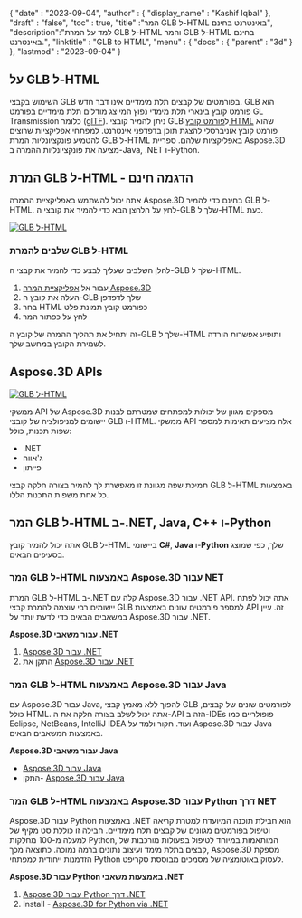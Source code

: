 {
  "date" : "2023-09-04",
  "author" : {
    "display_name" : "Kashif Iqbal"
},
  "draft" : "false",
  "toc" : true,
  "title" :"המר GLB ל-HTML באינטרנט בחינם",
  "description":"למד על המרת GLB ל-HTML והמר GLB ל-HTML בחינם באינטרנט.",
  "linktitle" : "GLB to HTML",
  "menu" : {
    "docs" : {
      "parent" : "3d"
}
},
  "lastmod" : "2023-09-04"
}

## על GLB ל-HTML

השימוש בקבצי GLB בפורמטים של קבצים תלת מימדיים אינו דבר חדש. GLB הוא פורמט קובץ בינארי תלת מימדי נפוץ המייצג מודלים תלת מימדיים בפורמט GL Transmission כלומר ([glTF](/he/3d/gltf/)). ניתן להמיר קובצי GLB ל[פורמט קובץ HTML](/he/web/html/) שהוא פורמט קובץ אוניברסלי להצגת תוכן בדפדפני אינטרנט. למפתחי אפליקציות שרוצים להטמיע פונקציונליות המרת GLB ל-HTML באפליקציות שלהם. ספריית Aspose.3D מציעה את פונקציונליות ההמרה ב-Java, .NET ו-Python.

## המרת GLB ל-HTML - הדגמה חינם

אתה יכול להשתמש באפליקציית ההמרה Aspose.3D בחינם כדי להמיר GLB ל-HTML. לחץ על הלחצן הבא כדי להמיר את קובצי ה-GLB שלך ל-HTML כעת.

[![GLB ל-HTML](../glb-to-html.png)](https://products.aspose.app/3d/conversion/glb-to-html)

### שלבים להמרת GLB ל-HTML

להלן השלבים שעליך לבצע כדי להמיר את קבצי ה-GLB שלך ל-HTML.

1. עבור אל [אפליקציית המרה Aspose.3D](https://products.aspose.app/3d/conversion/glb-to-html)
1. העלה את קובץ ה-GLB שלך לדפדפן
1. בחר HTML כפורמט קובץ תמונת פלט
1. לחץ על כפתור המר

זה יתחיל את תהליך ההמרה של קובץ ה-GLB שלך ל-HTML ותופיע אפשרות הורדה לשמירת הקובץ במחשב שלך.

## Aspose.3D APIs

[![GLB ל-HTML](../try-aspose-3d.png)](https://products.aspose.com/3d/)

ממשקי API של Aspose.3D מספקים מגוון של יכולות למפתחים שמטרתם לבנות יישומים למניפולציה של קובצי GLB ו-HTML. ממשקי API אלה מציעים תאימות למספר שפות תכנות, כולל:

- .NET
- ג'אווה
- פייתון

תמיכת שפה מגוונת זו מאפשרת לך להמיר בצורה חלקה קבצי GLB ל-HTML באמצעות כל אחת משפות התכנות הללו.

## המר GLB ל-HTML ב-.NET, Java, C++ ו-Python

אתה יכול להמיר קובץ GLB ל-HTML ביישומי **C#**, **Java** ו-**Python** שלך, כפי שמוצג בסעיפים הבאים.

### המר GLB ל-HTML באמצעות Aspose.3D עבור NET

המרת GLB ל-HTML ב-.NET קלה עם Aspose.3D עבור .NET API. אתה יכול לפתח יישומים רבי עוצמה להמרת קבצי GLB למספר פורמטים שונים באמצעות API זה. עיין במשאבים הבאים כדי לדעת יותר על Aspose.3D עבור .NET.

**Aspose.3D עבור משאבי .NET**

1. [Aspose.3D עבור .NET](https://products.aspose.com/3d/net/)
1. התקן את [Aspose.3D עבור .NET](https://docs.aspose.com/3d/net/installation/)

### המר GLB ל-HTML באמצעות Aspose.3D עבור Java

עם Aspose.3D עבור Java, להפוך ללא מאמץ קבצי GLB לפורמטים שונים של קבצים, כולל HTML. אתה יכול לשלב בצורה חלקה את ה-API הזה ב-IDEs פופולריים כמו Eclipse, NetBeans, IntelliJ IDEA ועוד. חקור ולמד על Aspose.3D עבור Java באמצעות המשאבים הבאים.

**Aspose.3D עבור משאבי Java**

* [Aspose.3D עבור Java](https://products.aspose.com/3d/java/)
* התקן- [Aspose.3D עבור Java](https://docs.aspose.com/3d/java/installation/)

### המר GLB ל-HTML באמצעות Aspose.3D עבור Python דרך NET

Aspose.3D עבור Python באמצעות .NET הוא חבילת תוכנה המיועדת למטרת קריאה וטיפול בפורמטים מגוונים של קבצים תלת מימדיים. חבילה זו כוללת סט מקיף של למעלה מ-100 מחלקות Python, המותאמות במיוחד לטיפול בפעולות מורכבות של קבצים בתלת מימד ועיצוב נתונים ברמה נמוכה. כתוצאה מכך, Aspose.3D מספקת הזדמנות ייחודית למפתחי Python לעסוק באוטומציה של מסמכים מבוססת סקריפט.

**Aspose.3D עבור Python באמצעות משאבי .NET**

1. [Aspose.3D עבור Python דרך .NET](https://products.aspose.com/3d/python-net/)
1. Install - [Aspose.3D for Python via .NET](https://releases.aspose.com/3d/python-net/)
